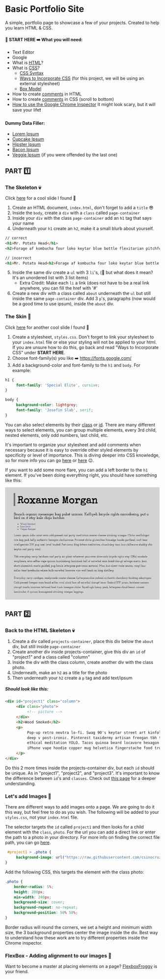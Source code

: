 # Basic Portfolio Site
A simple, portfolio page to showcase a few of your projects. Created to help you learn HTML & CSS. 

#### 🚩 START HERE ➡️ What you will need:

* Text Editor
* Google
* What is [HTML](https://www.w3schools.com/html/html_intro.asp)?
* What is [CSS](https://www.w3schools.com/css/css_intro.asp)? 
     - [CSS Syntax](https://www.w3schools.com/css/css_syntax.asp)
     - [Ways to Incorporate CSS](https://www.w3schools.com/css/css_howto.asp) (for this project, we will be using an external stylesheet)
     - [Box Model](https://www.w3schools.com/css/css_boxmodel.asp)
* How to create [comments](https://www.w3schools.com/html/html_comments.asp) in HTML
* How to create [comments](https://www.w3schools.com/css/css_syntax.asp) in CSS (scroll to bottom)
* [How to use the Google Chrome Inspector](https://developers.google.com/web/tools/chrome-devtools/inspect-styles/) It might look scary, but it will save your life❗

#### Dummy Data Filler:
* [Lorem Ipsum](https://loremipsum.io/)
* [Cupcake Ipsum](http://www.cupcakeipsum.com/)
* [Hipster Ipsum](https://hipsum.co/)
* [Bacon Ipsum](https://baconipsum.com/)
* [Veggie Ipsum](http://veggieipsum.com/) (if you were offended by the last one)

## PART 1️⃣
### The Skeleton 💀 
Click [here](https://cdn-images-1.medium.com/max/1600/1*nm0JcvKyANiyLONtE0K9Rg.png) for a cool slide I found 💫

1. Create an HTML document, `index.html`, don't forget to add a `title` 😎
2. Inside the `body`, create a `div` with a `class` called `page-container`
3. Inside your `div` with the class `page-container` add an `h1` tag that says your name 
4. Underneath your `h1` create an `h2`, make it a small blurb about yourself. 
```html
// correct
<h1>Mr. Potato Head</h1>
<h2>Forage af kombucha four loko keytar blue bottle flexitarian pitchfork.</h2>
```
```html
// incorrect
<h1>Mr. Potato Head<h2>Forage af kombucha four loko keytar blue bottle flexitarian pitchfork.</h2></h1>
```
5. Inside the same div create a `ul` with 3 `li`'s, (🤔 but what does it mean? It's an unordered list with 3 list items)
     - Extra Credit: Make each `li` a link (does not have to be a real link anywhere, you can fill the href with '#'
6. Create a new div with a class called `about` underneath the `ul` but still inside the same `page-container` div. Add 3 `p`'s, paragraphs (now would be a good time to use ipsum),  inside the `about` div.

### The Skin 🧟
Click [here](https://cdn-images-1.medium.com/max/1600/1*_7xje-aNFRomqrScCrXpjw.png) for another cool slide I found 💫

1. Create a stylesheet, `styles.css`. Don't forget to link your stylesheet to your `index.html` file or else your styling will not be applied to your html. If you are unsure how to do this, go back and read "Ways to Incorporate CSS" under **START HERE**. 
2. Choose font-family(s) you like ➡️ https://fonts.google.com/
3. Add a background-color and font-family to the `h1` and `body`. For example:
```css
h1 {
     font-family: 'Special Elite', cursive;
}
```
```css
body {
     background-color: lightgrey;
     font-family: 'Josefin Slab', serif;
}
```
You can also select elements by their [class](https://www.w3schools.com/cssref/sel_class.asp) or [id](https://www.w3schools.com/cssref/sel_id.asp). There are many different ways to select elements, you can group multiple elements, every 3rd child, nested elements, only odd numbers, last child, etc. 

It's important to organize your stylesheet and add comments when necessary because it is easy to override other styled elements by specificity or level of importance. This is diving deeper into CSS knowledge, so for more info you can go [here](https://developer.mozilla.org/en-US/docs/Web/CSS/Specificity) or [here](https://www.google.com/) 😉.

If you want to add some more flare, you can add a left border to the `h1` element. If you've been doing everything right, you should have something like this:

![alt text](https://raw.githubusercontent.com/csinocruz/pretty-tutu-torials/master/basic-portfolio/part-1-screenshot.png "Screen Shot of Part 1")

## PART 2️⃣
### Back to the HTML Skeleton 💀

1. Create a div called `projects-container`, place this div below the `about` div, but still inside `page-container`
2. Create another div inside projects-container, give this div an `id` of "project1" and a class called "column"
3. Inside the div with the class column, create another div with the class photo.
4. Underneath, make an `h2` as a title for the photo
5. Then underneath your `h2` create a `p` tag and add text/ipsum 

##### Should look like this: 
```html
<div id="project1" class="column">
     <div class="photo">
          <!-- picture -->
     </div>
     <h2>Wood Smoked</h2>
     <p>
          Pop-up retro neutra lo-fi. Swag 90's keytar street art kinfolk PBR&B cold-pressed 
          deep v post-ironic. Pinterest taxidermy artisan freegan tbh trust fund kale chips 
          ethical meditation YOLO. Tacos quinoa beard locavore hexagon readymade. Shaman 
          iPhone vape hoodie copper mug helvetica fingerstache food truck venmo live-edge.
     </p>
</div>
```
Do this 2 more times inside the projects-container div, but each `id` should be unique. As in "project1", "project2", and "project3". It's important to know the difference between `id`'s and `classes`. Check out [this page](https://css-tricks.com/the-difference-between-id-and-class/) for a deeper understanding. 

### Let's add Images 📸
There are different ways to add images onto a page. We are going to do it this way, but feel free to do as you wish. The following will be added to your `styles.css`, not your `index.html` file.

The selector targets the `id` called `project1` and then looks for a child element with the `class`, `photo`. For the url you can add a direct link or enter the path to a photo in your directory. For more info on finding the correct file path, you can go [here](https://www.w3schools.com/html/html_filepaths.asp).
```css
 #project1 > .photo {
     background-image: url("https://raw.githubusercontent.com/csinocruz/pretty-tutu-torials/master/basic-portfolio/brown-poodle-mix.jpg");
}
```


Add the following CSS, this targets the element with the class photo:
```css
.photo {
    border-radius: 5%; 
    height: 200px; 
    min-width: 240px; 
    background-size: cover;
    background-repeat: no-repeat;
    background-position: 50% 50%;
}
```
Border radius will round the corners, we set a height and minimum width size, the 3 background properties center the image inside the div. Best way to understand how these work are to try different properties inside the Chrome inspector. 

### FlexBox - Adding alignment to our images 🐸
Want to become a master at placing elements on a page? [FlexboxFroggy](https://flexboxfroggy.com/) is your friend. 